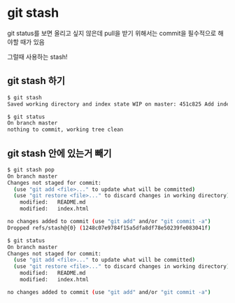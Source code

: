 # git stash

git status를 보면 올리고 싶지 않은데 pull을 받기 위해서는 commit을 필수적으로 해야할 때가 있음 

그럴때 사용하는 stash!



## git stash 하기

```bash
$ git stash
Saved working directory and index state WIP on master: 451c825 Add index.html

$ git status 
On branch master
nothing to commit, working tree clean
```



## git stash 안에 있는거 빼기

```bash
$ git stash pop
On branch master
Changes not staged for commit:
  (use "git add <file>..." to update what will be committed)
  (use "git restore <file>..." to discard changes in working directory)
    modified:   README.md
    modified:   index.html

no changes added to commit (use "git add" and/or "git commit -a")
Dropped refs/stash@{0} (1248c07e9784f15a5dfa8df78e50239fe083041f)

$ git status
On branch master
Changes not staged for commit:
  (use "git add <file>..." to update what will be committed)
  (use "git restore <file>..." to discard changes in working directory)
    modified:   README.md
    modified:   index.html

no changes added to commit (use "git add" and/or "git commit -a")
```

